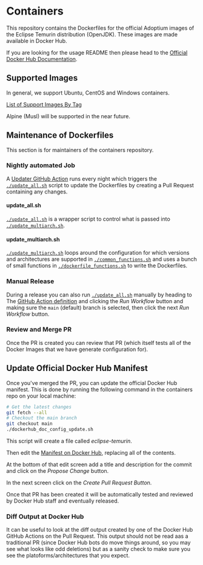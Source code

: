 # Containers

This repository contains the Dockerfiles for the official Adoptium images of the Eclipse Temurin distribution (OpenJDK). These images are made available in Docker Hub.

If you are looking for the usage README then please head to the [Official Docker Hub Documentation](https://hub.docker.com/_/eclipse-temurin).

## Supported Images

In general, we support Ubuntu, CentOS and Windows containers.

[List of Support Images By Tag](https://github.com/docker-library/docs/tree/master/eclipse-temurin#simple-tags)

Alpine (Musl) will be supported in the near future.

## Maintenance of Dockerfiles

This section is for maintainers of the containers repository.

### Nightly automated Job

A [Updater GitHub Action](.github/workflows/updater.yml) runs every night which triggers the
[`./update_all.sh`](./update_all.sh) script to update the Dockerfiles by creating a Pull Request containing any changes.

#### update_all.sh

[`./update_all.sh`](./update_all.sh) is a wrapper script to control what is passed into [`./update_multiarch.sh`](./update_multiarch.sh).

#### update_multiarch.sh

[`./update_multiarch.sh`](./update_multiarch.sh) loops around the configuration for which versions and architectures are supported in [`./common_functions.sh`](./common_functions.sh) and uses a bunch of small functions in [`./dockerfile_functions.sh`](./dockerfile_functions.sh) to write the Dockerfiles.

### Manual Release

During a release you can also run [`./update_all.sh`](./update_all.sh) manually by heading to The [GitHub Action definition](https://github.com/adoptium/containers/actions/workflows/updater.yml) and clicking the _Run Workflow_ button and making sure the `main` (default) branch is selected, then click the next _Run Workflow_ button.

### Review and Merge PR

Once the PR is created you can review that PR (which itself tests all of the Docker Images that we have generate configuration for).

## Update Official Docker Hub Manifest

Once you've merged the PR, you can update the official Docker Hub manifest. This is done by running the following command in the containers repo on your local machine:

```bash
# Get the latest changes
git fetch --all
# Checkout the main branch
git checkout main
./dockerhub_doc_config_update.sh
```

This script will create a file called _eclipse-temurin_.

Then edit the [Manifest on Docker Hub](https://github.com/docker-library/official-images/blob/master/library/eclipse-temurin), replacing all of the contents.

At the bottom of that edit screen add a title and description for the commit and click on the _Propose Change_ button.

In the next screen click on the _Create Pull Request Button_.

Once that PR has been created it will be automatically tested and reviewed by Docker Hub staff and eventually released.

### Diff Output at Docker Hub

It can be useful to look at the diff output created by one of the Docker Hub GitHub Actions on the Pull Request. This output
should not be read aas a traditional PR (since Docker Hub bots do move things around, so you may see what looks like odd deletions)
but as a sanity check to make sure you see the platoforms/architectures that you expect.
